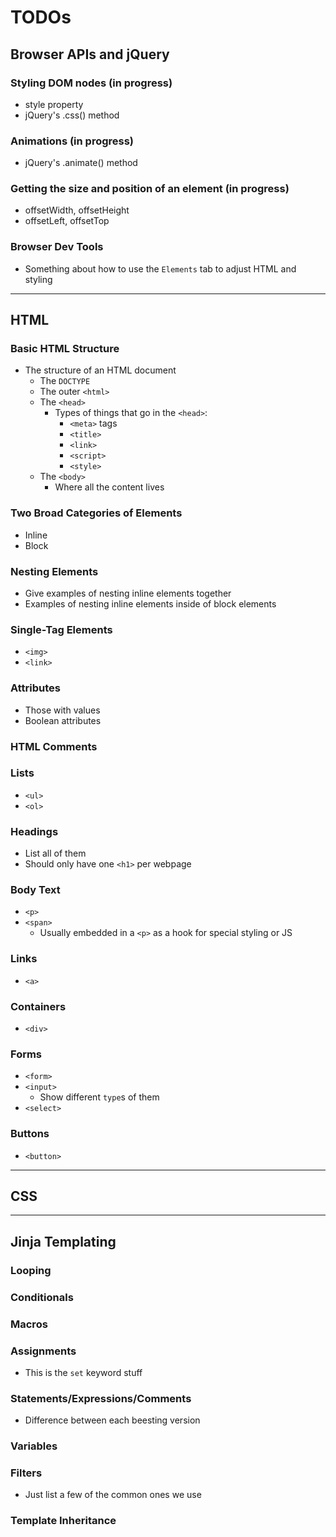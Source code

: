 # TODOs

## Browser APIs and jQuery

### Styling DOM nodes (in progress)
- style property
- jQuery's .css() method


### Animations (in progress)
- jQuery's .animate() method

### Getting the size and position of an element (in progress)
- offsetWidth, offsetHeight
- offsetLeft, offsetTop



### Browser Dev Tools
- Something about how to use the `Elements` tab to adjust HTML and styling



<hr>

## HTML


### Basic HTML Structure
- The structure of an HTML document
    - The `DOCTYPE`
    - The outer `<html>`
    - The `<head>`
        - Types of things that go in the `<head>`:
            - `<meta>` tags 
            - `<title>`
            - `<link>`
            - `<script>`
            - `<style>`
    - The `<body>`
        - Where all the content lives


### Two Broad Categories of Elements
- Inline
- Block


### Nesting Elements
- Give examples of nesting inline elements together
- Examples of nesting inline elements inside of block elements


### Single-Tag Elements
- `<img>`
- `<link>`


### Attributes
- Those with values
- Boolean attributes


### HTML Comments


### Lists
- `<ul>`
- `<ol>`

### Headings
- List all of them
- Should only have one `<h1>` per webpage

### Body Text
- `<p>`
- `<span>`
    - Usually embedded in a `<p>` as a hook for special styling or JS


### Links
- `<a>`

### Containers
- `<div>`

### Forms
- `<form>`
- `<input>`
    - Show different `type`s of them
- `<select>`


### Buttons
- `<button>`






<hr>

## CSS













<hr>

## Jinja Templating

### Looping

### Conditionals

### Macros

### Assignments
- This is the `set` keyword stuff
   
### Statements/Expressions/Comments
- Difference between each beesting version

### Variables

### Filters
- Just list a few of the common ones we use 

### Template Inheritance



